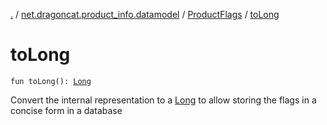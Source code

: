 [.](../../index.md) / [net.dragoncat.product_info.datamodel](../index.md) / [ProductFlags](index.md) / [toLong](./to-long.md)

# toLong

`fun toLong(): `[`Long`](https://kotlinlang.org/api/latest/jvm/stdlib/kotlin/-long/index.html)

Convert the internal representation to a [Long](https://kotlinlang.org/api/latest/jvm/stdlib/kotlin/-long/index.html) to allow storing the flags in a concise form in a database

